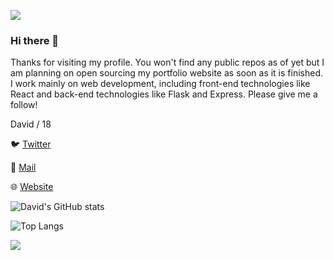 ![](https://i.imgur.com/4M7IWwP.gif)
### Hi there 👋
Thanks for visiting my profile. You won't find any public repos as of yet but 
I am planning on open sourcing my portfolio website as soon as it is finished.
I work mainly on web development, including front-end technologies like React
and back-end technologies like Flask and Express. Please give me a follow!

David / 18

🐦 [Twitter](https://www.twitter.com/dvdshortland/)

📧 [Mail](mailto:dvdshortland@gmail.com)

🌐 [Website](https://davidshort.land/)

![David's GitHub stats](https://github-readme-stats.vercel.app/api?username=davidsho&count_private=true&show_icons=true&theme=tokyonight)

![Top Langs](https://github-readme-stats.vercel.app/api/top-langs/?username=anuraghazra)

![](https://i.imgur.com/4M7IWwP.gif)
